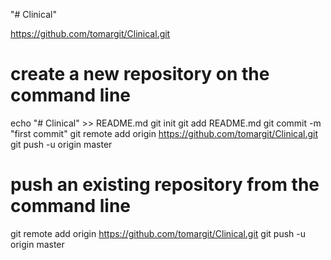 "# Clinical" 


https://github.com/tomargit/Clinical.git


#  create a new repository on the command line

echo "# Clinical" >> README.md
git init
git add README.md
git commit -m "first commit"
git remote add origin https://github.com/tomargit/Clinical.git
git push -u origin master



#  push an existing repository from the command line

git remote add origin https://github.com/tomargit/Clinical.git
git push -u origin master
